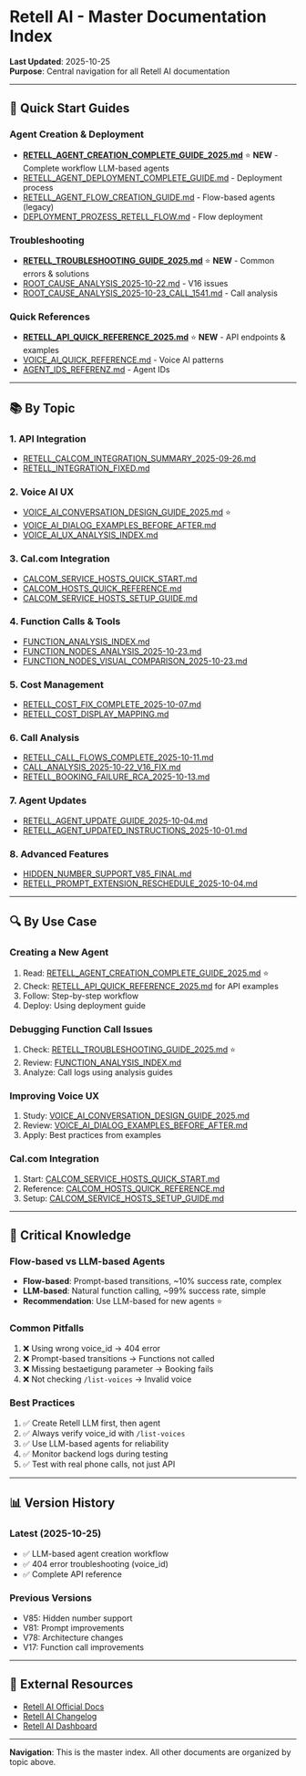 # Retell AI - Master Documentation Index

**Last Updated**: 2025-10-25  
**Purpose**: Central navigation for all Retell AI documentation

---

## 🚀 Quick Start Guides

### Agent Creation & Deployment
- **[RETELL_AGENT_CREATION_COMPLETE_GUIDE_2025.md](RETELL_AGENT_CREATION_COMPLETE_GUIDE_2025.md)** ⭐ **NEW** - Complete workflow LLM-based agents
- [RETELL_AGENT_DEPLOYMENT_COMPLETE_GUIDE.md](RETELL_AGENT_DEPLOYMENT_COMPLETE_GUIDE.md) - Deployment process
- [RETELL_AGENT_FLOW_CREATION_GUIDE.md](RETELL_AGENT_FLOW_CREATION_GUIDE.md) - Flow-based agents (legacy)
- [DEPLOYMENT_PROZESS_RETELL_FLOW.md](DEPLOYMENT_PROZESS_RETELL_FLOW.md) - Flow deployment

### Troubleshooting
- **[RETELL_TROUBLESHOOTING_GUIDE_2025.md](RETELL_TROUBLESHOOTING_GUIDE_2025.md)** ⭐ **NEW** - Common errors & solutions
- [ROOT_CAUSE_ANALYSIS_2025-10-22.md](ROOT_CAUSE_ANALYSIS_2025-10-22.md) - V16 issues
- [ROOT_CAUSE_ANALYSIS_2025-10-23_CALL_1541.md](ROOT_CAUSE_ANALYSIS_2025-10-23_CALL_1541.md) - Call analysis

### Quick References
- **[RETELL_API_QUICK_REFERENCE_2025.md](RETELL_API_QUICK_REFERENCE_2025.md)** ⭐ **NEW** - API endpoints & examples
- [VOICE_AI_QUICK_REFERENCE.md](VOICE_AI_QUICK_REFERENCE.md) - Voice AI patterns
- [AGENT_IDS_REFERENZ.md](AGENT_IDS_REFERENZ.md) - Agent IDs

---

## 📚 By Topic

### 1. API Integration
- [RETELL_CALCOM_INTEGRATION_SUMMARY_2025-09-26.md](RETELL_CALCOM_INTEGRATION_SUMMARY_2025-09-26.md)
- [RETELL_INTEGRATION_FIXED.md](RETELL_INTEGRATION_FIXED.md)

### 2. Voice AI UX
- [VOICE_AI_CONVERSATION_DESIGN_GUIDE_2025.md](VOICE_AI_CONVERSATION_DESIGN_GUIDE_2025.md) ⭐
- [VOICE_AI_DIALOG_EXAMPLES_BEFORE_AFTER.md](VOICE_AI_DIALOG_EXAMPLES_BEFORE_AFTER.md)
- [VOICE_AI_UX_ANALYSIS_INDEX.md](VOICE_AI_UX_ANALYSIS_INDEX.md)

### 3. Cal.com Integration
- [CALCOM_SERVICE_HOSTS_QUICK_START.md](CALCOM_SERVICE_HOSTS_QUICK_START.md)
- [CALCOM_HOSTS_QUICK_REFERENCE.md](CALCOM_HOSTS_QUICK_REFERENCE.md)
- [CALCOM_SERVICE_HOSTS_SETUP_GUIDE.md](CALCOM_SERVICE_HOSTS_SETUP_GUIDE.md)

### 4. Function Calls & Tools
- [FUNCTION_ANALYSIS_INDEX.md](FUNCTION_ANALYSIS_INDEX.md)
- [FUNCTION_NODES_ANALYSIS_2025-10-23.md](FUNCTION_NODES_ANALYSIS_2025-10-23.md)
- [FUNCTION_NODES_VISUAL_COMPARISON_2025-10-23.md](FUNCTION_NODES_VISUAL_COMPARISON_2025-10-23.md)

### 5. Cost Management
- [RETELL_COST_FIX_COMPLETE_2025-10-07.md](RETELL_COST_FIX_COMPLETE_2025-10-07.md)
- [RETELL_COST_DISPLAY_MAPPING.md](RETELL_COST_DISPLAY_MAPPING.md)

### 6. Call Analysis
- [RETELL_CALL_FLOWS_COMPLETE_2025-10-11.md](RETELL_CALL_FLOWS_COMPLETE_2025-10-11.md)
- [CALL_ANALYSIS_2025-10-22_V16_FIX.md](CALL_ANALYSIS_2025-10-22_V16_FIX.md)
- [RETELL_BOOKING_FAILURE_RCA_2025-10-13.md](RETELL_BOOKING_FAILURE_RCA_2025-10-13.md)

### 7. Agent Updates
- [RETELL_AGENT_UPDATE_GUIDE_2025-10-04.md](RETELL_AGENT_UPDATE_GUIDE_2025-10-04.md)
- [RETELL_AGENT_UPDATED_INSTRUCTIONS_2025-10-01.md](RETELL_AGENT_UPDATED_INSTRUCTIONS_2025-10-01.md)

### 8. Advanced Features
- [HIDDEN_NUMBER_SUPPORT_V85_FINAL.md](HIDDEN_NUMBER_SUPPORT_V85_FINAL.md)
- [RETELL_PROMPT_EXTENSION_RESCHEDULE_2025-10-04.md](RETELL_PROMPT_EXTENSION_RESCHEDULE_2025-10-04.md)

---

## 🔍 By Use Case

### Creating a New Agent
1. Read: [RETELL_AGENT_CREATION_COMPLETE_GUIDE_2025.md](RETELL_AGENT_CREATION_COMPLETE_GUIDE_2025.md) ⭐
2. Check: [RETELL_API_QUICK_REFERENCE_2025.md](RETELL_API_QUICK_REFERENCE_2025.md) for API examples
3. Follow: Step-by-step workflow
4. Deploy: Using deployment guide

### Debugging Function Call Issues
1. Check: [RETELL_TROUBLESHOOTING_GUIDE_2025.md](RETELL_TROUBLESHOOTING_GUIDE_2025.md) ⭐
2. Review: [FUNCTION_ANALYSIS_INDEX.md](FUNCTION_ANALYSIS_INDEX.md)
3. Analyze: Call logs using analysis guides

### Improving Voice UX
1. Study: [VOICE_AI_CONVERSATION_DESIGN_GUIDE_2025.md](VOICE_AI_CONVERSATION_DESIGN_GUIDE_2025.md)
2. Review: [VOICE_AI_DIALOG_EXAMPLES_BEFORE_AFTER.md](VOICE_AI_DIALOG_EXAMPLES_BEFORE_AFTER.md)
3. Apply: Best practices from examples

### Cal.com Integration
1. Start: [CALCOM_SERVICE_HOSTS_QUICK_START.md](CALCOM_SERVICE_HOSTS_QUICK_START.md)
2. Reference: [CALCOM_HOSTS_QUICK_REFERENCE.md](CALCOM_HOSTS_QUICK_REFERENCE.md)
3. Setup: [CALCOM_SERVICE_HOSTS_SETUP_GUIDE.md](CALCOM_SERVICE_HOSTS_SETUP_GUIDE.md)

---

## 🎯 Critical Knowledge

### Flow-based vs LLM-based Agents
- **Flow-based**: Prompt-based transitions, ~10% success rate, complex
- **LLM-based**: Natural function calling, ~99% success rate, simple
- **Recommendation**: Use LLM-based for new agents ⭐

### Common Pitfalls
1. ❌ Using wrong voice_id → 404 error
2. ❌ Prompt-based transitions → Functions not called
3. ❌ Missing bestaetigung parameter → Booking fails
4. ❌ Not checking `/list-voices` → Invalid voice

### Best Practices
1. ✅ Create Retell LLM first, then agent
2. ✅ Always verify voice_id with `/list-voices`
3. ✅ Use LLM-based agents for reliability
4. ✅ Monitor backend logs during testing
5. ✅ Test with real phone calls, not just API

---

## 📊 Version History

### Latest (2025-10-25)
- ✅ LLM-based agent creation workflow
- ✅ 404 error troubleshooting (voice_id)
- ✅ Complete API reference

### Previous Versions
- V85: Hidden number support
- V81: Prompt improvements
- V78: Architecture changes
- V17: Function call improvements

---

## 🔗 External Resources

- [Retell AI Official Docs](https://docs.retellai.com)
- [Retell AI Changelog](https://www.retellai.com/changelog)
- [Retell AI Dashboard](https://dashboard.retellai.com)

---

**Navigation**: This is the master index. All other documents are organized by topic above.
